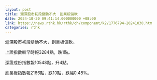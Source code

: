 ```yaml
---
layout: post
title: 滬深股市初段變動不大　創業板偏軟
date: 2024-10-30 09:41:14.000000000 +08:00
link: https://news.rthk.hk/rthk/ch/component/k2/1776794-20241030.htm
categories: rthk
---
```


滬深股市初段變動不大，創業板偏軟。

上證指數較早時報3284點，跌1點。

深證成份指數報10548點，升4點。

創業板指數報2166點，跌10點，跌幅0.48%。
